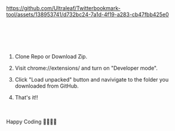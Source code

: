 <br>
<br>


https://github.com/Ultraleaf/Twitterbookmark-tool/assets/138953741/d732bc24-7a1d-4f19-a283-cb47fbb425e0


<br>
<br>
<br>
<br>

1. Clone Repo or Download Zip.

2. Visit chrome://extensions/ and turn on "Developer mode".

3. Click "Load unpacked" button and navivigate to the folder you downloaded from GitHub.

4. That's it!!
<br>
<br>
Happy Coding 💚💚💚💚 


